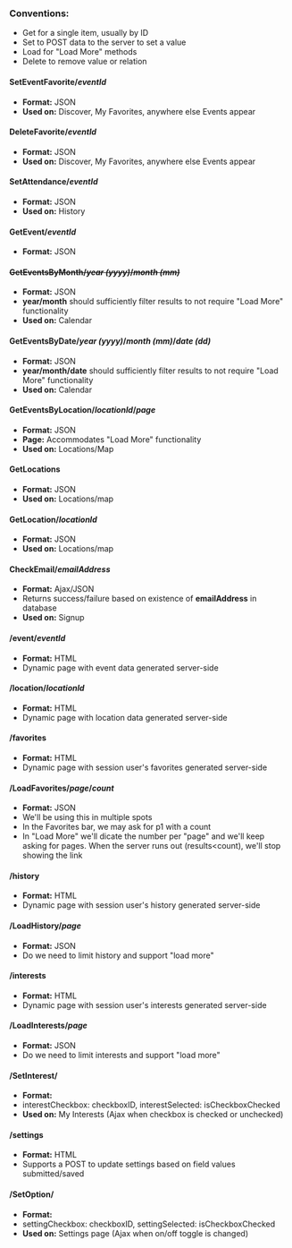 ### Conventions:

* Get for a single item, usually by ID
* Set to POST data to the server to set a value
* Load for "Load More" methods
* Delete to remove value or relation

#### SetEventFavorite/*eventId*

* **Format:** JSON
* **Used on:** Discover, My Favorites, anywhere else Events appear

#### DeleteFavorite/*eventId*

* **Format:** JSON
* **Used on:** Discover, My Favorites, anywhere else Events appear

#### SetAttendance/*eventId*

* **Format:** JSON
* **Used on:** History

#### GetEvent/*eventId*

* **Format:** JSON

#### <strike>GetEventsByMonth/*year (yyyy)*/*month (mm)*</strike>

* **Format:** JSON
* **year/month** should sufficiently filter results to not require "Load More" functionality
* **Used on:** Calendar

#### GetEventsByDate/*year (yyyy)*/*month (mm)*/*date (dd)*

* **Format:** JSON
* **year/month/date** should sufficiently filter results to not require "Load More" functionality
* **Used on:** Calendar

#### GetEventsByLocation/*locationId*/*page*

* **Format:** JSON
* **Page:** Accommodates "Load More" functionality
* **Used on:** Locations/Map

#### GetLocations

* **Format:** JSON
* **Used on:** Locations/map

#### GetLocation/*locationId*

* **Format:** JSON
* **Used on:** Locations/map

#### CheckEmail/*emailAddress*

* **Format:** Ajax/JSON
* Returns success/failure based on existence of **emailAddress** in database
* **Used on:** Signup

#### /event/*eventId*

* **Format:** HTML
* Dynamic page with event data generated server-side

#### /location/*locationId*

* **Format:** HTML
* Dynamic page with location data generated server-side

#### /favorites

* **Format:** HTML
* Dynamic page with session user's favorites generated server-side

#### /LoadFavorites/*page*/*count*

* **Format:** JSON
* We'll be using this in multiple spots
* In the Favorites bar, we may ask for p1 with a count
* In "Load More" we'll dicate the number per "page" and we'll keep asking for pages. When the server runs out (results<count), we'll stop showing the link

#### /history

* **Format:** HTML
* Dynamic page with session user's history generated server-side

#### /LoadHistory/*page*

* **Format:** JSON
* Do we need to limit history and support "load more"

#### /interests

* **Format:** HTML
* Dynamic page with session user's interests generated server-side

#### /LoadInterests/*page*

* **Format:** JSON
* Do we need to limit interests and support "load more"

#### /SetInterest/

* **Format:** 
* interestCheckbox: checkboxID,
  interestSelected: isCheckboxChecked
* **Used on:** My Interests (Ajax when checkbox is checked or unchecked)

#### /settings

* **Format:** HTML
* Supports a POST to update settings based on field values submitted/saved

#### /SetOption/

* **Format:** 
* settingCheckbox: checkboxID,
  settingSelected: isCheckboxChecked
* **Used on:** Settings page (Ajax when on/off toggle is changed)
